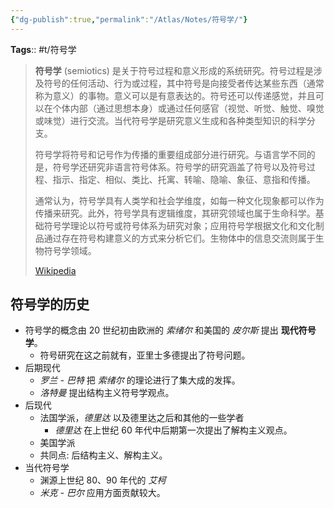 ```yaml
---
{"dg-publish":true,"permalink":"/Atlas/Notes/符号学/"}
---
```


**Tags**:: #t/符号学 

> **符号学** (semiotics) 是关于符号过程和意义形成的系统研究。符号过程是涉及符号的任何活动、行为或过程，其中符号是向接受者传达某些东西（通常称为意义）的事物。意义可以是有意表达的。符号还可以传递感觉，并且可以在个体内部（通过思想本身）或通过任何感官（视觉、听觉、触觉、嗅觉或味觉）进行交流。当代符号学是研究意义生成和各种类型知识的科学分支。
>
> 符号学将符号和记号作为传播的重要组成部分进行研究。与语言学不同的是，符号学还研究非语言符号体系。符号学的研究涵盖了符号以及符号过程、指示、指定、相似、类比、托寓、转喻、隐喻、象征、意指和传播。
>
> 通常认为，符号学具有人类学和社会学维度，如每一种文化现象都可以作为传播来研究。此外，符号学具有逻辑维度，其研究领域也属于生命科学。基础符号学理论以符号或符号体系为研究对象；应用符号学根据文化和文化制品通过存在符号构建意义的方式来分析它们。生物体中的信息交流则属于生物符号学领域。
>
> [Wikipedia](https://en.wikipedia.org/wiki/Semiotics)

## 符号学的历史

- 符号学的概念由 20 世纪初由欧洲的 *索绪尔* 和美国的 *皮尔斯* 提出 **现代符号学**。
	- 符号研究在这之前就有，亚里士多德提出了符号问题。
- 后期现代
	- *罗兰 - 巴特* 把 *索绪尔* 的理论进行了集大成的发挥。
	- *洛特曼* 提出结构主义符号学观点。
- 后现代
	- 法国学派，*德里达* 以及德里达之后和其他的一些学者
		- *德里达* 在上世纪 60 年代中后期第一次提出了解构主义观点。
	- 美国学派
	- 共同点: 后结构主义、解构主义。
- 当代符号学
	- 渊源上世纪 80、90 年代的 *艾柯*
	- *米克 - 巴尔* 应用方面贡献较大。
